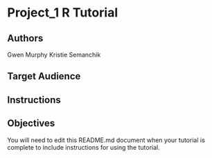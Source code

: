 # Project_1 R Tutorial

## Authors


Gwen Murphy
Kristie Semanchik


## Target Audience



## Instructions



## Objectives



You will need to edit this README.md document when your tutorial is complete to include instructions for using the tutorial.